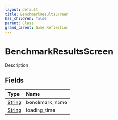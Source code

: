 ```yaml
---
layout: default
title: BenchmarkResultsScreen
has_children: false
parent: Class
grand_parent: Game Reflection
---
```

# BenchmarkResultsScreen
Description 

## Fields
| Type | Name |
|:-------------|:--------------|
| [String](/game-reflection/components/string.md) | benchmark_name |
| [String](/game-reflection/components/string.md) | loading_time |
